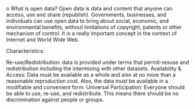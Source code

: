 o
What is open data? 
Open data is data and content that anyone can access, use and share (republish). Governments, businesses, and individuals can use open data to bring about social, economic, and environmental benefits, without limitations of copyright, patents or other mechanism of control. It is a really important concept in the context of Internet and World Wide Web. 



Characteristics:

Re-use/Redistribution: data is provided under terms that permit-resuse and redistribution including the intermixing with other datasets. 
Availability & Access: Data must be available as a whole and also at no more than a reasonable reproduction cost. Also, the data must be available in a modifiable and convenient form. 
Universal Participation: Everyone should be able to use, re-use, and redistribute. This means there should be no discrimination against people or groups. 
